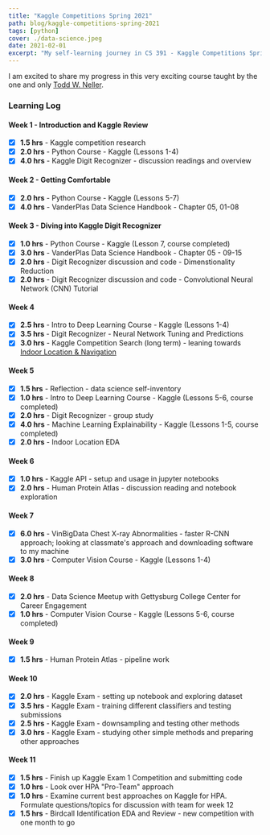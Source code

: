 ```yaml
---
title: "Kaggle Competitions Spring 2021"
path: blog/kaggle-competitions-spring-2021
tags: [python]
cover: ./data-science.jpeg
date: 2021-02-01
excerpt: "My self-learning journey in CS 391 - Kaggle Competitions Spring 2021"
---
```


I am excited to share my progress in this very exciting course taught by the one and only [Todd W. Neller](http://cs.gettysburg.edu/~tneller/).


### Learning Log

#### Week 1 - Introduction and Kaggle Review
- [x] **1.5 hrs** - Kaggle competition research
- [x] **2.0 hrs** - Python Course - Kaggle (Lessons 1-4)
- [x] **4.0 hrs** - Kaggle Digit Recognizer - discussion readings and overview

#### Week 2 - Getting Comfortable
- [x] **2.0 hrs** - Python Course - Kaggle (Lessons 5-7)
- [x] **4.0 hrs** - VanderPlas Data Science Handbook - Chapter 05, 01-08

#### Week 3 - Diving into Kaggle Digit Recognizer
- [x] **1.0 hrs** - Python Course - Kaggle (Lesson 7, course completed)
- [x] **3.0 hrs** - VanderPlas Data Science Handbook - Chapter 05 - 09-15
- [x] **2.0 hrs** - Digit Recognizer discussion and code - Dimenstionality Reduction
- [x] **2.0 hrs** - Digit Recognizer discussion and code - Convolutional Neural Network (CNN) Tutorial

#### Week 4
- [x] **2.5 hrs** - Intro to Deep Learning Course - Kaggle (Lessons 1-4)
- [x] **3.5 hrs** - Digit Recognizer - Neural Network Tuning and Predictions
- [x] **3.0 hrs** - Kaggle Competition Search (long term) - leaning towards [Indoor Location \& Navigation](https://www.kaggle.com/c/indoor-location-navigation)

#### Week 5
- [x] **1.5 hrs** - Reflection - data science self-inventory
- [x] **1.0 hrs** - Intro to Deep Learning Course - Kaggle (Lessons 5-6, course completed)
- [x] **2.0 hrs** - Digit Recognizer - group study
- [x] **4.0 hrs** - Machine Learning Explainability - Kaggle (Lessons 1-5, course completed)
- [x] **2.0 hrs** - Indoor Location EDA

#### Week 6
- [x] **1.0 hrs** - Kaggle API - setup and usage in jupyter notebooks
- [x] **2.0 hrs** - Human Protein Atlas - discussion reading and notebook exploration

#### Week 7
- [x] **6.0 hrs** - VinBigData Chest X-ray Abnormalities - faster R-CNN approach; looking at classmate's approach and downloading software to my machine
- [x] **3.0 hrs** - Computer Vision Course - Kaggle (Lessons 1-4)

#### Week 8
- [x] **2.0 hrs** - Data Science Meetup with Gettysburg College Center for Career Engagement
- [x] **1.0 hrs** - Computer Vision Course - Kaggle (Lessons 5-6, course completed)

#### Week 9
- [x] **1.5 hrs** - Human Protein Atlas - pipeline work

#### Week 10
- [x] **2.0 hrs** - Kaggle Exam - setting up notebook and exploring dataset
- [x] **3.5 hrs** - Kaggle Exam - training different classifiers and testing submissions
- [x] **2.5 hrs** - Kaggle Exam - downsampling and testing other methods
- [x] **3.0 hrs** - Kaggle Exam - studying other simple methods and preparing other approaches

#### Week 11
- [x] **1.5 hrs** - Finish up Kaggle Exam 1 Competition and submitting code
- [x] **1.0 hrs** - Look over HPA "Pro-Team" approach
- [x] **1.0 hrs** - Examine current best approaches on Kaggle for HPA. Formulate questions/topics for discussion with team for week 12
- [x] **1.5 hrs** - Birdcall Identification EDA and Review - new competition with one month to go
